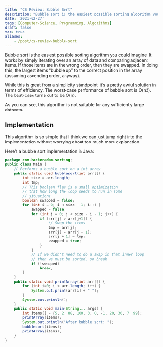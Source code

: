 ```yaml
---
title: "CS Review: Bubble Sort"
description: "Bubble sort is the easiest possible sorting algorithm you could imagine. Let's take a quick look at it as a bit of computer science review."
date: '2021-02-27'
tags: [Computer-Science, Programming, Algorithms]
draft: false
toc: true
aliases:
    - /post/cs-review-bubble-sort
---
```


Bubble sort is the easiest possible sorting algorithm you could imagine. It works by simply iterating over an array of data and comparing adjacent items. If those items are in the wrong order, then they are swapped. In doing this, the largest items “bubble up” to the correct position in the array (assuming ascending order, anyway).

While this is great from a simplicity standpoint, it’s a pretty awful solution in terms of efficiency. The worst-case performance of bubble sort is O(n2). The best-case turns out to be O(n).

As you can see, this algorithm is not suitable for any sufficiently large datasets.

<!--more-->

## Implementation

This algorithm is so simple that I think we can just jump right into the implementation without worrying about too much more explanation.

Here’s a bubble sort implementation in Java:

```java
package com.hackeradam.sorting;
public class Main {
    // Performs a bubble sort on a int array
    public static void bubblesort(int arr[]) {
        int size = arr.length;
        int tmp;
        // This boolean flag is a small optimization
        // that how long the loop needs to run in some
        // situations
        boolean swapped = false;
        for (int i = 0; i < size - 1; i++) {
            swapped = false;
            for (int j = 0; j < size - i - 1; j++) {
                if (arr[j] > arr[j+1]) {
                    // Swap the items
                    tmp = arr[j];
                    arr[j] = arr[j + 1];
                    arr[j + 1] = tmp;
                    swapped = true;
                }
            }
            // If we didn't need to do a swap in that inner loop
            // then we must be sorted, so break
            if (!swapped)
                break;
        }
    }
    public static void printArray(int arr[]) {
        for (int i=0; i < arr.length; i++) {
            System.out.print(arr[i] + " ");
        }
        System.out.println();
    }
    public static void main(String... args) {
        int items[] = {5, 2, 88, 100, 3, 0, -1, 20, 30, 7, 99};
        printArray(items);
        System.out.println("After bubble sort: ");
        bubblesort(items);
        printArray(items);
    }
}
```